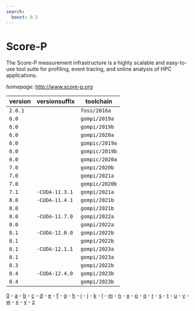 ```yaml
---
search:
  boost: 0.5
---
```

# Score-P

The Score-P measurement infrastructure is a highly scalable and  easy-to-use tool suite for profiling, event tracing, and online analysis of HPC  applications.

*homepage*: <http://www.score-p.org>

version | versionsuffix | toolchain
--------|---------------|----------
``2.0.1`` |  | ``foss/2016a``
``6.0`` |  | ``gompi/2019a``
``6.0`` |  | ``gompi/2019b``
``6.0`` |  | ``gompi/2020a``
``6.0`` |  | ``gompic/2019a``
``6.0`` |  | ``gompic/2019b``
``6.0`` |  | ``gompic/2020a``
``7.0`` |  | ``gompi/2020b``
``7.0`` |  | ``gompi/2021a``
``7.0`` |  | ``gompic/2020b``
``7.1`` | ``-CUDA-11.3.1`` | ``gompi/2021a``
``8.0`` | ``-CUDA-11.4.1`` | ``gompi/2021b``
``8.0`` |  | ``gompi/2021b``
``8.0`` | ``-CUDA-11.7.0`` | ``gompi/2022a``
``8.0`` |  | ``gompi/2022a``
``8.1`` | ``-CUDA-12.0.0`` | ``gompi/2022b``
``8.1`` |  | ``gompi/2022b``
``8.1`` | ``-CUDA-12.1.1`` | ``gompi/2023a``
``8.1`` |  | ``gompi/2023a``
``8.3`` |  | ``gompi/2022b``
``8.4`` | ``-CUDA-12.4.0`` | ``gompi/2023b``
``8.4`` |  | ``gompi/2023b``

[0](../0/index.md) - [a](../a/index.md) - [b](../b/index.md) - [c](../c/index.md) - [d](../d/index.md) - [e](../e/index.md) - [f](../f/index.md) - [g](../g/index.md) - [h](../h/index.md) - [i](../i/index.md) - [j](../j/index.md) - [k](../k/index.md) - [l](../l/index.md) - [m](../m/index.md) - [n](../n/index.md) - [o](../o/index.md) - [p](../p/index.md) - [q](../q/index.md) - [r](../r/index.md) - [s](../s/index.md) - [t](../t/index.md) - [u](../u/index.md) - [v](../v/index.md) - [w](../w/index.md) - [x](../x/index.md) - [y](../y/index.md) - [z](../z/index.md)


